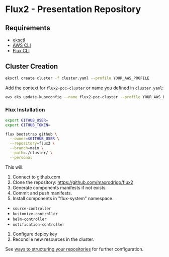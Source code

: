 # Flux2 - Presentation Repository

## Requirements

- [eksctl](https://eksctl.io/)
- [AWS CLI](https://docs.aws.amazon.com/cli/latest/userguide/cli-chap-install.html)
- [Flux CLI](https://fluxcd.io/docs/get-started/#install-the-flux-cli)

## Cluster Creation

```sh
eksctl create cluster -f cluster.yaml --profile YOUR_AWS_PROFILE
```

Add the context for `flux2-poc-cluster` or name you defined in `cluster.yaml`:

```sh
aws eks update-kubeconfig --name flux2-poc-cluster --profile YOUR_AWS_PROFILE
```

### Flux Installation

```sh
export GITHUB_USER=
export GITHUB_TOKEN=

flux bootstrap github \
  --owner=$GITHUB_USER \
  --repository=flux2 \
  --branch=main \
  --path=./cluster/ \
  --personal
```

This will:

1. Connect to github.com
1. Clone the repository: https://github.com/maxrodrigo/flux2
1. Generate components manifests if not exists.
1. Commit and push manifests.
1. Install components in "flux-system" namespace.
  - `source-controller`
  - `kustomize-controller`
  - `helm-controller`
  - `notification-controller`
1. Configure deploy key
1. Reconcile new resources in the cluster.

See [ways to structuring your repositories](https://fluxcd.io/docs/guides/repository-structure/) for further configuration.
